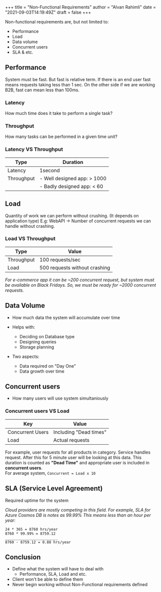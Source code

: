 +++
title = "Non-Functional Requirements"
author = "Alvan Rahimli"
date = "2021-09-03T14:19:49Z"
draft = false
+++

Non-functional requirements are, but not limited to:
- Performance
- Load
- Data volume
- Concurrent users
- SLA & etc.

## Performance
System must be fast. But fast is relative term. If there is an end user fast means requests taking less than 1 sec. On the other side if we are working B2B, fast can mean less than 100ms.

### Latency
How much time does it take to perform a single task?

### Throughput
How many tasks can be performed in a given time unit?

### Latency VS Throughput
|Type		|Duration|
|---|---|
|Latency	|1second|
|Throughput	|- Well designed app: > 1000
|			|- Badly designed app: < 60

## Load
Quantity of work we can perform without crushing. (It depends on application type)
E.g: WebAPI -> Number of concurrent requests we can handle without crashing.

### Load VS Throughput
|Type			|Value
|---|---
|Throughput		|100 requests/sec|
|Load			|500 requests without crashing|
_For e-commerce app it can be ~200 concurrent request, but system must be available on Black Fridays. So, we must be ready for ~2000 concurrent requests._

## Data Volume
- How much data the system will accumulate over time
- Helps with:
	- Deciding on Database type
	- Designing queries
	- Storage planning

- Two aspects:
	- Data required on "Day One"
	- Data growth over time

## Concurrent users
- How many users will use system simultaniously

### Concurrent users VS Load
|Key	|Value
|---|---
|Concurrent Users	| Including "Dead times"
|Load				| Actual requests

For example, user requests for all products in category. Service handles request. After this for 5 minute user will be looking at this data. This duration is counted as __"Dead Time"__ and appropriate user is included in __concurrent users__.  
For average system, `Concurrent = Load x 10`

## SLA (Service Level Agreement)
Required uptime for the system  

_Cloud providers are mostly competing in this field. For example, SLA for Azure Cosmos DB is notes as 99.99% This means less than an hour per year:_
```
24 * 365 = 8760 hrs/year
8760 * 99.99% = 8759.12
________________________
8760 - 8759.12 = 0.88 hrs/year
```

## Conclusion
- Define what the system will have to deal with
	- Performance, SLA, Load and etc.
- Client won't be able to define them
- Never begin working without Non-Functional requirements defined
